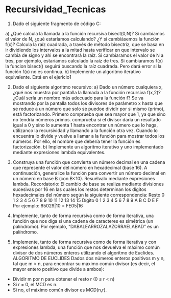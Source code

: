 # Recursividad_Tecnicas
1. Dado el siguiente fragmento de código C:

a) ¿Qué calcula la llamada a la función recursiva bisect(0,N)? Si cambiamos el
valor de N, ¿qué estaríamos calculando? ¿Y si cambiásemos la función f(x)?
Calcula la raíz cuadrada, a través de método bisectriz, que se basa en ir dividiendo los intervalos a la mitad hasta verificar en que intervalo se cambia
de signo y ahi se encontrará la raíz. Si cambiaramos el valor de N a tres, por ejemplo, estaríamos calculado la raíz de tres. Si cambiaramos f(x) la funcion 
bisect() seguirá buscando la raíz cuadrada. Pero dará error si la función f(x) no es continua. 
b) Implemente un algoritmo iterativo equivalente.
Está en el ejericio1 

2. Dado el siguiente algoritmo recursivo:
a) Dado un número cualquiera x, ¿qué nos muestra por pantalla la llamada a la función
recursiva f(x,2)? ¿Cuál sería un nombre más adecuado para la función f?
Se va mostrando por la pantalla todos los divisores de parámetro x hasta que se reduce a un número que solo se puedoe dividir por si mismo (primo), está factorizando.
Primero comprueba que sea mayor que 1, ya que sino no tendría números primos. comprueba si el divisor daría un resultado igual a 0 y sino lo aumenta 1 hasta 
encontrar un número que lo haga, utilizanco la recursividad y llamando a la función otra vez. Cuando lo encuentra lo divide y vuelve a llamar a la función 
para mostrar todos los números. 
Por ello, el nombre que debería tener la función es factorización. 
b) Implemente un algoritmo iterativo y uno implementado mediante expresiones lambda
equivalentes.


3. Construya una función que convierta un número decimal en una cadena que represente el
valor del número en hexadecimal (base 16). A continuación, generalice la función para
convertir un número decimal en un número en base B (con B<10). Resuélvalo mediante
expresiones lambda.
Recordatorio: El cambio de base se realiza mediante divisiones sucesivas por 16
en las cuales los restos determinan los dígitos hexadecimales del número según
la siguiente correspondencia:
Resto 0 1 2 3 4 5 6 7 8 9 10 11 12 13 14 15
Dígito 0 1 2 3 4 5 6 7 8 9 A B C D E F
Por ejemplo:
65029|10 = FE05|16


4. Implemente, tanto de forma recursiva como de forma iterativa, una función que nos diga
si una cadena de caracteres es simétrica (un palíndromo). Por ejemplo,
“DABALEARROZALAZORRAELABAD” es un palíndromo.


5. Implemente, tanto de forma recursiva como de forma iterativa y con expresiones lambda,
una función que nos devuelva el máximo común divisor de dos números enteros
utilizando el algoritmo de Euclides.
ALGORITMO DE EUCLIDES
Dados dos números enteros positivos m y n, tal que m > n,
para encontrar su máximo común divisor
(es decir, el mayor entero positivo que divide a ambos):
- Dividir m por n para obtener el resto r (0 ≤ r < n)
- Si r = 0, el MCD es n.
- Si no, el máximo común divisor es MCD(n,r).


